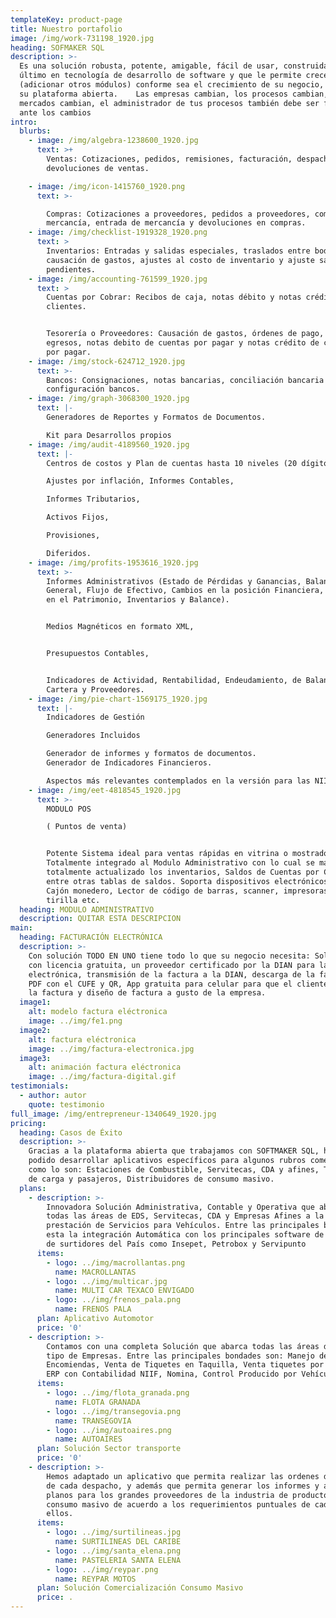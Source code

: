 ```yaml
---
templateKey: product-page
title: Nuestro portafolio
image: /img/work-731198_1920.jpg
heading: SOFMAKER SQL
description: >-
  Es una solución robusta, potente, amigable, fácil de usar, construida con lo
  último en tecnología de desarrollo de software y que le permite crecer
  (adicionar otros módulos) conforme sea el crecimiento de su negocio, gracias a
  su plataforma abierta.  ​  Las empresas cambian, los procesos cambian, los
  mercados cambian, el administrador de tus procesos también debe ser flexible
  ante los cambios
intro:
  blurbs:
    - image: /img/algebra-1238600_1920.jpg
      text: >+
        Ventas: Cotizaciones, pedidos, remisiones, facturación, despachos y
        devoluciones de ventas.

    - image: /img/icon-1415760_1920.png
      text: >-

        Compras: Cotizaciones a proveedores, pedidos a proveedores, compras de
        mercancía, entrada de mercancía y devoluciones en compras.
    - image: /img/checklist-1919328_1920.png
      text: >
        Inventarios: Entradas y salidas especiales, traslados entre bodegas,
        causación de gastos, ajustes al costo de inventario y ajuste saldos
        pendientes.
    - image: /img/accounting-761599_1920.jpg
      text: >
        Cuentas por Cobrar: Recibos de caja, notas débito y notas crédito
        clientes.


        Tesorería o Proveedores: Causación de gastos, órdenes de pago, cheques o
        egresos, notas debito de cuentas por pagar y notas crédito de cuentas
        por pagar.
    - image: /img/stock-624712_1920.jpg
      text: >-
        Bancos: Consignaciones, notas bancarias, conciliación bancaria y
        configuración bancos.
    - image: /img/graph-3068300_1920.jpg
      text: |-
        Generadores de Reportes y Formatos de Documentos.

        Kit para Desarrollos propios
    - image: /img/audit-4189560_1920.jpg
      text: |-
        Centros de costos y Plan de cuentas hasta 10 niveles (20 dígitos)

        Ajustes por inflación, Informes Contables,

        Informes Tributarios,

        Activos Fijos,

        Provisiones,

        Diferidos.
    - image: /img/profits-1953616_1920.jpg
      text: >-
        Informes Administrativos (Estado de Pérdidas y Ganancias, Balance
        General, Flujo de Efectivo, Cambios en la posición Financiera, Cambios
        en el Patrimonio, Inventarios y Balance).


        Medios Magnéticos en formato XML,


        Presupuestos Contables,


        Indicadores de Actividad, Rentabilidad, Endeudamiento, de Balance, de
        Cartera y Proveedores.
    - image: /img/pie-chart-1569175_1920.jpg
      text: |-
        Indicadores de Gestión

        Generadores Incluidos

        Generador de informes y formatos de documentos.
        Generador de Indicadores Financieros.

        Aspectos más relevantes contemplados en la versión para las NIIF y NIC.
    - image: /img/eet-4818545_1920.jpg
      text: >-
        MODULO POS

        ( Puntos de venta)


        Potente Sistema ideal para ventas rápidas en vitrina o mostrador.
        Totalmente integrado al Modulo Administrativo con lo cual se mantiene
        totalmente actualizado los inventarios, Saldos de Cuentas por Cobrar
        entre otras tablas de saldos. Soporta dispositivos electrónicos como:
        Cajón monedero, Lector de código de barras, scanner, impresoras de
        tirilla etc.
  heading: MODULO ADMINISTRATIVO
  description: QUITAR ESTA DESCRIPCION
main:
  heading: FACTURACIÓN ELECTRÓNICA
  description: >-
    Con solución TODO EN UNO tiene todo lo que su negocio necesita: Solución ERP
    con licencia gratuita, un proveedor certificado por la DIAN para la factura
    electrónica, transmisión de la factura a la DIAN, descarga de la factura en
    PDF con el CUFE y QR, App gratuita para celular para que el cliente reciba
    la factura y diseño de factura a gusto de la empresa.
  image1:
    alt: modelo factura eléctronica
    image: ../img/fe1.png
  image2:
    alt: factura eléctronica
    image: ../img/factura-electronica.jpg
  image3:
    alt: animación factura eléctronica
    image: ../img/factura-digital.gif
testimonials:
  - author: autor
    quote: testimonio
full_image: /img/entrepreneur-1340649_1920.jpg
pricing:
  heading: Casos de Éxito
  description: >-
    Gracias a la plataforma abierta que trabajamos con SOFTMAKER SQL, hemos
    podido desarrollar aplicativos específicos para algunos rubros comerciales,
    como lo son: Estaciones de Combustible, Servitecas, CDA y afines, Transporte
    de carga y pasajeros, Distribuidores de consumo masivo.
  plans:
    - description: >-
        Innovadora Solución Administrativa, Contable y Operativa que abarca
        todas las áreas de EDS, Servitecas, CDA y Empresas Afines a la
        prestación de Servicios para Vehículos. Entre las principales bondades
        esta la integración Automática con los principales software de control
        de surtidores del País como Insepet, Petrobox y Servipunto
      items:
        - logo: ../img/macrollantas.png
          name: MACROLLANTAS
        - logo: ../img/multicar.jpg
          name: MULTI CAR TEXACO ENVIGADO
        - logo: ../img/frenos_pala.png
          name: FRENOS PALA
      plan: Aplicativo Automotor
      price: '0'
    - description: >-
        Contamos con una completa Solución que abarca todas las áreas de este
        tipo de Empresas. Entre las principales bondades son: Manejo de Giros y
        Encomiendas, Venta de Tiquetes en Taquilla, Venta tiquetes por Internet,
        ERP con Contabilidad NIIF, Nomina, Control Producido por Vehículo.
      items:
        - logo: ../img/flota_granada.png
          name: FLOTA GRANADA
        - logo: ../img/transegovia.png
          name: TRANSEGOVIA
        - logo: ../img/autoaires.png
          name: AUTOAIRES
      plan: Solución Sector transporte
      price: '0'
    - description: >-
        Hemos adaptado un aplicativo que permita realizar las ordenes de cargue
        de cada despacho, y además que permita generar los informes y archivos
        planos para los grandes proveedores de la industria de productos de
        consumo masivo de acuerdo a los requerimientos puntuales de cada uno de
        ellos.
      items:
        - logo: ../img/surtilineas.jpg
          name: SURTILINEAS DEL CARIBE
        - logo: ../img/santa_elena.png
          name: PASTELERIA SANTA ELENA
        - logo: ../img/reypar.png
          name: REYPAR MOTOS
      plan: Solución Comercialización Consumo Masivo
      price: .
---
```


